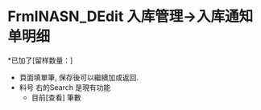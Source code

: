 # FrmINASN_DEdit 入库管理->入库通知单明细

*已加了[留样数量：]

* 頁面填單筆, 保存後可以繼續加或返回.
* 料号 右的Search 是現有功能
  * 目前[查看] 筆數

